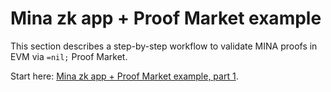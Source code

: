 # Mina zk app + Proof Market example

This section describes a step-by-step workflow to validate MINA proofs in EVM via `=nil;` Proof Market.

Start here: [Mina zk app + Proof Market example, part 1](part-1-setup).
